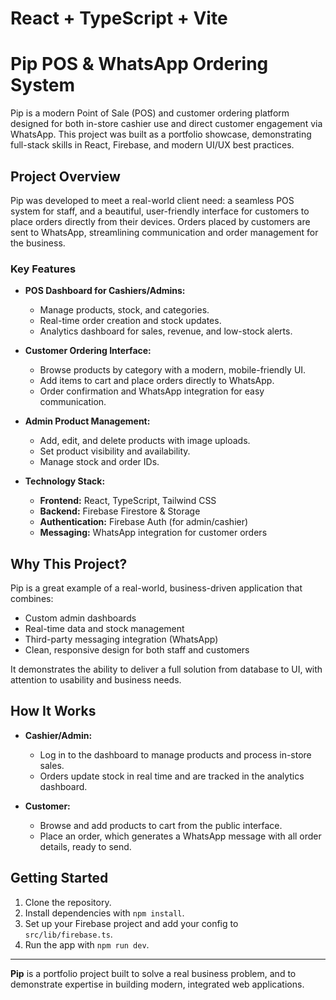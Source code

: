 # React + TypeScript + Vite



# Pip POS & WhatsApp Ordering System

Pip is a modern Point of Sale (POS) and customer ordering platform designed for both in-store cashier use and direct customer engagement via WhatsApp. This project was built as a portfolio showcase, demonstrating full-stack skills in React, Firebase, and modern UI/UX best practices.

## Project Overview

Pip was developed to meet a real-world client need: a seamless POS system for staff, and a beautiful, user-friendly interface for customers to place orders directly from their devices. Orders placed by customers are sent to WhatsApp, streamlining communication and order management for the business.

### Key Features

- **POS Dashboard for Cashiers/Admins:**
  - Manage products, stock, and categories.
  - Real-time order creation and stock updates.
  - Analytics dashboard for sales, revenue, and low-stock alerts.

- **Customer Ordering Interface:**
  - Browse products by category with a modern, mobile-friendly UI.
  - Add items to cart and place orders directly to WhatsApp.
  - Order confirmation and WhatsApp integration for easy communication.

- **Admin Product Management:**
  - Add, edit, and delete products with image uploads.
  - Set product visibility and availability.
  - Manage stock and order IDs.

- **Technology Stack:**
  - **Frontend:** React, TypeScript, Tailwind CSS
  - **Backend:** Firebase Firestore & Storage
  - **Authentication:** Firebase Auth (for admin/cashier)
  - **Messaging:** WhatsApp integration for customer orders

## Why This Project?

Pip is a great example of a real-world, business-driven application that combines:

- Custom admin dashboards
- Real-time data and stock management
- Third-party messaging integration (WhatsApp)
- Clean, responsive design for both staff and customers

It demonstrates the ability to deliver a full solution from database to UI, with attention to usability and business needs.

## How It Works

- **Cashier/Admin:**
  - Log in to the dashboard to manage products and process in-store sales.
  - Orders update stock in real time and are tracked in the analytics dashboard.

- **Customer:**
  - Browse and add products to cart from the public interface.
  - Place an order, which generates a WhatsApp message with all order details, ready to send.



## Getting Started

1. Clone the repository.
2. Install dependencies with `npm install`.
3. Set up your Firebase project and add your config to `src/lib/firebase.ts`.
4. Run the app with `npm run dev`.

---

**Pip** is a portfolio project built to solve a real business problem, and to demonstrate expertise in building modern, integrated web applications.
